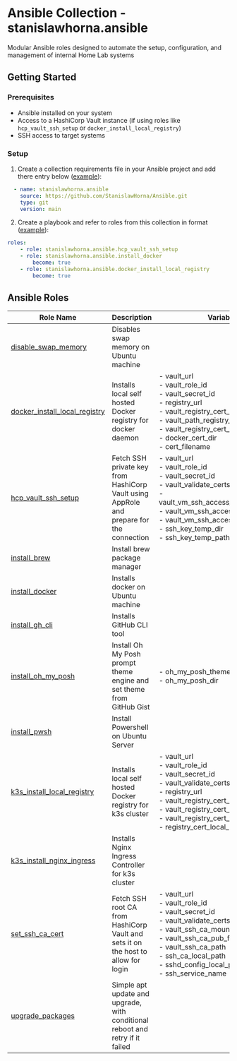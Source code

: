 # Ansible Collection - stanislawhorna.ansible

Modular Ansible roles designed to automate the setup, configuration,
and management of internal Home Lab systems

## Getting Started

### Prerequisites

- Ansible installed on your system
- Access to a HashiCorp Vault instance
  (if using roles like `hcp_vault_ssh_setup` or `docker_install_local_registry`)
- SSH access to target systems

### Setup

1. Create a collection requirements file in your Ansible project and add there entry below ([example](https://github.com/HornaHomeLab/pve-r7/blob/main/ansible/collections/requirements.yml#L5C1-L8C18)):

```YAML
  - name: stanislawhorna.ansible
    source: https://github.com/StanislawHorna/Ansible.git
    type: git
    version: main
```

2. Create a playbook and refer to roles from this collection in format ([example](https://github.com/HornaHomeLab/pve-r7/blob/main/ansible/docker.yml#L9C1-L14C19)):

```YAML
roles:
    - role: stanislawhorna.ansible.hcp_vault_ssh_setup
    - role: stanislawhorna.ansible.install_docker
        become: true
    - role: stanislawhorna.ansible.docker_install_local_registry
        become: true
```

## Ansible Roles

| Role Name                                                                            | Description                                                                             | Variables                                                                                                                                                                                                                                        |
| ------------------------------------------------------------------------------------ | --------------------------------------------------------------------------------------- | ------------------------------------------------------------------------------------------------------------------------------------------------------------------------------------------------------------------------------------------------ |
| [disable_swap_memory](/roles/disable_swap_memory/tasks/main.yml)                     | Disables swap memory on Ubuntu machine                                                  |                                                                                                                                                                                                                                                  |
| [docker_install_local_registry](/roles/docker_install_local_registry/tasks/main.yml) | Installs local self hosted Docker registry for docker daemon                            | - vault_url<br> - vault_role_id<br> - vault_secret_id<br> - registry_url<br> - vault_registry_cert_mount_point<br> - vault_path_registry_cert<br> - vault_registry_cert_field<br> - docker_cert_dir<br> - cert_filename                          |
| [hcp_vault_ssh_setup](/roles/hcp_vault_ssh_setup/tasks/main.yml)                     | Fetch SSH private key from HashiCorp Vault using AppRole and prepare for the connection | - vault_url<br> - vault_role_id<br> - vault_secret_id<br> - vault_validate_certs<br> - vault_vm_ssh_access_key_mount_point<br> - vault_vm_ssh_access_key_field<br> - vault_vm_ssh_access_key_path<br> - ssh_key_temp_dir<br> - ssh_key_temp_path |
| [install_brew](/roles/install_brew/tasks/main.yml)                                   | Install brew package manager                                                            |                                                                                                                                                                                                                                                  |
| [install_docker](/roles/install_docker/tasks/main.yml)                               | Installs docker on Ubuntu machine                                                       |                                                                                                                                                                                                                                                  |
| [install_gh_cli](/roles/install_gh_cli/tasks/main.yml)                               | Installs GitHub CLI tool                                                                |                                                                                                                                                                                                                                                  |
| [install_oh_my_posh](/roles/install_oh_my_posh/tasks/main.yml)                       | Install Oh My Posh prompt theme engine and set theme from GitHub Gist                   | - oh_my_posh_theme_gist_url<br> - oh_my_posh_dir                                                                                                                                                                                                 |
| [install_pwsh](/roles/install_pwsh/tasks/main.yml)                                   | Install Powershell on Ubuntu Server                                                     |                                                                                                                                                                                                                                                  |
| [k3s_install_local_registry](/roles/k3s_install_local_registry/tasks/main.yml)       | Installs local self hosted Docker registry for k3s cluster                              | - vault_url<br> - vault_role_id<br> - vault_secret_id<br> - vault_validate_certs<br> - registry_url<br> - vault_registry_cert_mount_point<br> - vault_registry_cert_path<br> - vault_registry_cert_field<br> - registry_cert_local_k3s_path      |
| [k3s_install_nginx_ingress](/roles/k3s_install_nginx_ingress/tasks/main.yml)         | Installs Nginx Ingress Controller for k3s cluster                                       |                                                                                                                                                                                                                                                  |
| [set_ssh_ca_cert](/roles/set_ssh_ca_cert/tasks/main.yml)                             | Fetch SSH root CA from HashiCorp Vault and sets it on the host to allow for login       | - vault_url<br> - vault_role_id<br> - vault_secret_id<br> - vault_validate_certs<br> - vault_ssh_ca_mount_point<br> - vault_ssh_ca_pub_field<br> - vault_ssh_ca_path<br> - ssh_ca_local_path<br> - sshd_config_local_path<br> - ssh_service_name |
| [upgrade_packages](/roles/upgrade_packages/tasks/main.yml)                           | Simple apt update and upgrade, with conditional reboot and retry if it failed           |                                                                                                                                                                                                                                                  |
